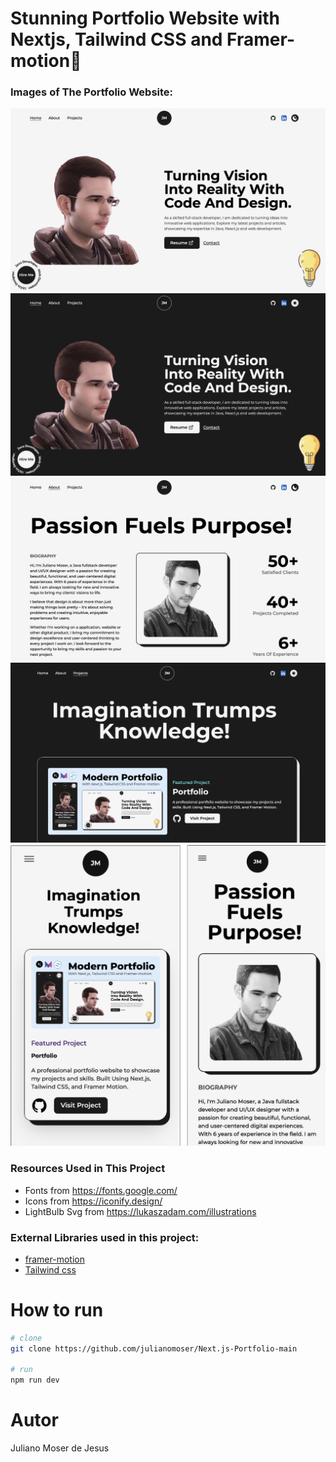 # Stunning Portfolio Website with Nextjs, Tailwind CSS and Framer-motion🌟

### Images of The Portfolio Website:

![Nextjs Portfolio Website](https://github.com/julianomoser/Next.js-Portfolio-main/blob/main/website%20images/home-light-desktop.png)
![Nextjs Portfolio Website Dark Mode](https://github.com/julianomoser/Next.js-Portfolio-main/blob/main/website%20images/home-dark-desktop.png)
![Next.js Portfolio Website](https://github.com/julianomoser/Next.js-Portfolio-main/blob/main/website%20images/about-light-desktop.png)
![Next js Portfolio Website](https://github.com/julianomoser/Next.js-Portfolio-main/blob/main/website%20images/projects-dark-desktop.png)
![Next js Portfolio Website](https://github.com/julianomoser/Next.js-Portfolio-main/blob/main/website%20images/about-light-mobile-and-projects.png)
### Resources Used in This Project

- Fonts from https://fonts.google.com/ <br />
- Icons from https://iconify.design/ <br />
- LightBulb Svg from https://lukaszadam.com/illustrations <br />

### External Libraries used in this project:

- [framer-motion](https://www.framer.com/motion/) <br />
- [Tailwind css](https://tailwindcss.com/) <br />

# How to run

```bash
# clone
git clone https://github.com/julianomoser/Next.js-Portfolio-main

# run
npm run dev
```

# Autor
Juliano Moser de Jesus

